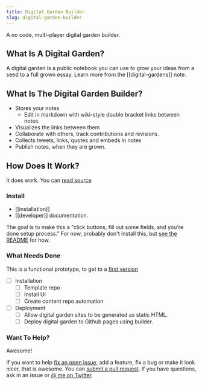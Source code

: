 ```yaml
---
title: Digital Garden Builder 
slug: digital-garden-builder
---
```


A no code, multi-player digital garden builder.


## What Is A Digital Garden?

A digital garden is a public notebook you can use to grow your ideas from a seed to a full grown essay. Learn more from the [[digital-gardens]] note.
 

## What Is The Digital Garden Builder?

- Stores your notes
  - Edit in markdown with wiki-style double bracket links between notes.
- Visualizes the links between them
- Collaborate with others, track contributions and revisions.
- Collects tweets, links, quotes and embeds in notes
- Publish notes, when they are grown.
  

## How Does It Work?

It does work. You can [read source](https://github.com/Shelob9/garden-cms)

### Install

- [[installation]]
- [[developer]] documentation.

The goal is to make this a "click buttons, fill out some fields, and you're done setup process." For now, probably don't install this, but [see the README](https://github.com/Shelob9/garden-cms/blob/main/README.md) for how. 

### What Needs Done

This is a functional prototype, to get to a [first version](https://github.com/Shelob9/digitial-garden-builder/milestone/1)

- [ ] Installation
  - [ ] Template repo
  - [ ] Install UI
  - [ ] Create content repo automation
- [ ] Deployment
  - [ ] Allow digital garden sites to be generated as static HTML.
  - [ ] Deploy digital garden to Github pages using builder.
  
### Want To Help?

Awesome!
  
If you want to help [fix an open issue](https://github.com/Shelob9/digitial-garden-builder/issues), add a feature, fix a bug or make it look nicer, that is awesome. You can [submit a pull request](https://github.com/Shelob9/digitial-garden-builder/pulls). If you have questions, ask in an issue or [@ me on Twitter](https://twitter.com/josh412).
